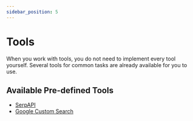 ```yaml
---
sidebar_position: 5
---
```


# Tools

When you work with tools, you do not need to implement every tool yourself.
Several tools for common tasks are already available for you to use.

## Available Pre-defined Tools

- [SerpAPI](/integration/tool/serpapi)
- [Google Custom Search](/integration/tool/google-custom-search)
